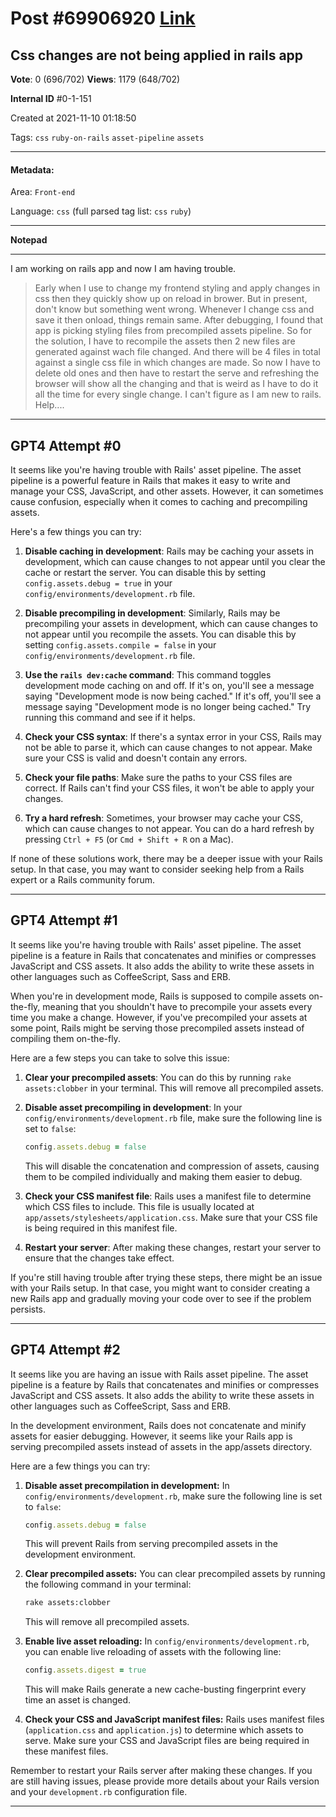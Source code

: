 
# Post \#69906920 [Link](https://stackoverflow.com/questions/69906920/)

## Css changes are not being applied in rails app

**Vote**: 0 (696/702) **Views**: 1179 (648/702) 

**Internal ID** \#0-1-151

Created at 2021-11-10 01:18:50

Tags: `css` `ruby-on-rails` `asset-pipeline` `assets`

----------

#### Metadata:

Area: `Front-end`

Language: `css` (full parsed tag list: `css` `ruby`)

----------

**Notepad**


----------

I am working on rails app and now I am having trouble.
> Early when I use to change my frontend styling and apply changes in css then they quickly show up on reload in brower.
> But in present, don't know but something went wrong. Whenever I change css and save it then onload, things remain same.
After debugging, I found that app is picking styling files from precompiled assets pipeline. So for the solution, I have to recompile the assets then 2 new files are generated against wach file changed. And there will be 4 files in total against a single css file in which changes are made. So now I have to delete old ones and then have to restart the serve and refreshing the browser will show all the changing and that is weird as I have to do it all the time for every single change.
I can't figure as I am new to rails. Help....


----------
        
## GPT4 Attempt \#0

It seems like you're having trouble with Rails' asset pipeline. The asset pipeline is a powerful feature in Rails that makes it easy to write and manage your CSS, JavaScript, and other assets. However, it can sometimes cause confusion, especially when it comes to caching and precompiling assets.

Here's a few things you can try:

1. **Disable caching in development**: Rails may be caching your assets in development, which can cause changes to not appear until you clear the cache or restart the server. You can disable this by setting `config.assets.debug = true` in your `config/environments/development.rb` file.

2. **Disable precompiling in development**: Similarly, Rails may be precompiling your assets in development, which can cause changes to not appear until you recompile the assets. You can disable this by setting `config.assets.compile = false` in your `config/environments/development.rb` file.

3. **Use the `rails dev:cache` command**: This command toggles development mode caching on and off. If it's on, you'll see a message saying "Development mode is now being cached." If it's off, you'll see a message saying "Development mode is no longer being cached." Try running this command and see if it helps.

4. **Check your CSS syntax**: If there's a syntax error in your CSS, Rails may not be able to parse it, which can cause changes to not appear. Make sure your CSS is valid and doesn't contain any errors.

5. **Check your file paths**: Make sure the paths to your CSS files are correct. If Rails can't find your CSS files, it won't be able to apply your changes.

6. **Try a hard refresh**: Sometimes, your browser may cache your CSS, which can cause changes to not appear. You can do a hard refresh by pressing `Ctrl + F5` (or `Cmd + Shift + R` on a Mac).

If none of these solutions work, there may be a deeper issue with your Rails setup. In that case, you may want to consider seeking help from a Rails expert or a Rails community forum.

--------

## GPT4 Attempt \#1

It seems like you're having trouble with Rails' asset pipeline. The asset pipeline is a feature in Rails that concatenates and minifies or compresses JavaScript and CSS assets. It also adds the ability to write these assets in other languages such as CoffeeScript, Sass and ERB.

When you're in development mode, Rails is supposed to compile assets on-the-fly, meaning that you shouldn't have to precompile your assets every time you make a change. However, if you've precompiled your assets at some point, Rails might be serving those precompiled assets instead of compiling them on-the-fly.

Here are a few steps you can take to solve this issue:

1. **Clear your precompiled assets**: You can do this by running `rake assets:clobber` in your terminal. This will remove all precompiled assets.

2. **Disable asset precompiling in development**: In your `config/environments/development.rb` file, make sure the following line is set to `false`:

    ```ruby
    config.assets.debug = false
    ```

    This will disable the concatenation and compression of assets, causing them to be compiled individually and making them easier to debug.

3. **Check your CSS manifest file**: Rails uses a manifest file to determine which CSS files to include. This file is usually located at `app/assets/stylesheets/application.css`. Make sure that your CSS file is being required in this manifest file.

4. **Restart your server**: After making these changes, restart your server to ensure that the changes take effect.

If you're still having trouble after trying these steps, there might be an issue with your Rails setup. In that case, you might want to consider creating a new Rails app and gradually moving your code over to see if the problem persists.

--------

## GPT4 Attempt \#2

It seems like you are having an issue with Rails asset pipeline. The asset pipeline is a feature by Rails that concatenates and minifies or compresses JavaScript and CSS assets. It also adds the ability to write these assets in other languages such as CoffeeScript, Sass and ERB.

In the development environment, Rails does not concatenate and minify assets for easier debugging. However, it seems like your Rails app is serving precompiled assets instead of assets in the app/assets directory.

Here are a few things you can try:

1. **Disable asset precompilation in development:**
   In `config/environments/development.rb`, make sure the following line is set to `false`:
   ```ruby
   config.assets.debug = false
   ```
   This will prevent Rails from serving precompiled assets in the development environment.

2. **Clear precompiled assets:**
   You can clear precompiled assets by running the following command in your terminal:
   ```bash
   rake assets:clobber
   ```
   This will remove all precompiled assets.

3. **Enable live asset reloading:**
   In `config/environments/development.rb`, you can enable live reloading of assets with the following line:
   ```ruby
   config.assets.digest = true
   ```
   This will make Rails generate a new cache-busting fingerprint every time an asset is changed.

4. **Check your CSS and JavaScript manifest files:**
   Rails uses manifest files (`application.css` and `application.js`) to determine which assets to serve. Make sure your CSS and JavaScript files are being required in these manifest files.

Remember to restart your Rails server after making these changes. If you are still having issues, please provide more details about your Rails version and your `development.rb` configuration file.

--------
